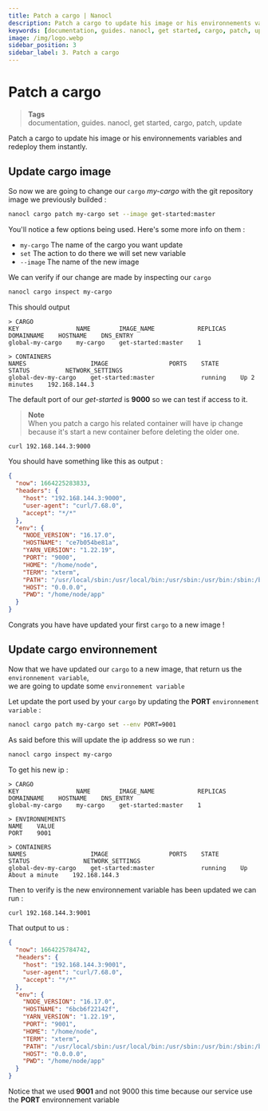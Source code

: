 ```yaml
---
title: Patch a cargo | Nanocl
description: Patch a cargo to update his image or his environnements variables and redeploy them instantly.
keywords: [documentation, guides. nanocl, get started, cargo, patch, update]
image: /img/logo.webp
sidebar_position: 3
sidebar_label: 3. Patch a cargo
---
```


# Patch a cargo
> **Tags** <br />
> documentation, guides. nanocl, get started, cargo, patch, update

Patch a cargo to update his image or his environnements variables and redeploy them instantly.

## Update cargo image

So now we are going to change our `cargo` *my-cargo* with the git repository image we previously builded :

```sh
nanocl cargo patch my-cargo set --image get-started:master
```

You'll notice a few options being used. Here's some more info on them :

- `my-cargo` The name of the cargo you want update
- `set` The action to do there we will set new variable
- `--image` The name of the new image

We can verify if our change are made by inspecting our `cargo`

```sh
nanocl cargo inspect my-cargo
```

This should output

```console
> CARGO
KEY                NAME        IMAGE_NAME            REPLICAS    DOMAINNAME    HOSTNAME    DNS_ENTRY
global-my-cargo    my-cargo    get-started:master    1

> CONTAINERS
NAMES                  IMAGE                 PORTS    STATE      STATUS          NETWORK_SETTINGS
global-dev-my-cargo    get-started:master             running    Up 2 minutes    192.168.144.3
```

The default port of our *get-started* is **9000** so we can test if access to it.

> **Note** <br />
> When you patch a cargo his related container will have ip change because it's start a new container before deleting the older one.

```sh
curl 192.168.144.3:9000
```

You should have something like this as output : 

```json
{
  "now": 1664225283833,
  "headers": {
    "host": "192.168.144.3:9000",
    "user-agent": "curl/7.68.0",
    "accept": "*/*"
  },
  "env": {
    "NODE_VERSION": "16.17.0",
    "HOSTNAME": "ce7b054be81a",
    "YARN_VERSION": "1.22.19",
    "PORT": "9000",
    "HOME": "/home/node",
    "TERM": "xterm",
    "PATH": "/usr/local/sbin:/usr/local/bin:/usr/sbin:/usr/bin:/sbin:/bin",
    "HOST": "0.0.0.0",
    "PWD": "/home/node/app"
  }
}
```

Congrats you have have updated your first `cargo` to a new image !

## Update cargo environnement

Now that we have updated our `cargo` to a new image, that return us the `environnement variable`, <br />
we are going to update some `environnement variable`

Let update the port used by your `cargo` by updating the **PORT** `environnement variable` :

```sh
nanocl cargo patch my-cargo set --env PORT=9001
```

As said before this will update the ip address so we run :

```sh
nanocl cargo inspect my-cargo
```

To get his new ip :

```console
> CARGO
KEY                NAME        IMAGE_NAME            REPLICAS    DOMAINNAME    HOSTNAME    DNS_ENTRY
global-my-cargo    my-cargo    get-started:master    1

> ENVIRONNEMENTS
NAME    VALUE
PORT    9001

> CONTAINERS
NAMES                  IMAGE                 PORTS    STATE      STATUS               NETWORK_SETTINGS
global-dev-my-cargo    get-started:master             running    Up About a minute    192.168.144.3
```

Then to verify is the new environnement variable has been updated we can run :

```sh
curl 192.168.144.3:9001
```

That output to us :

```json
{
  "now": 1664225784742,
  "headers": {
    "host": "192.168.144.3:9001",
    "user-agent": "curl/7.68.0",
    "accept": "*/*"
  },
  "env": {
    "NODE_VERSION": "16.17.0",
    "HOSTNAME": "6bcb6f22142f",
    "YARN_VERSION": "1.22.19",
    "PORT": "9001",
    "HOME": "/home/node",
    "TERM": "xterm",
    "PATH": "/usr/local/sbin:/usr/local/bin:/usr/sbin:/usr/bin:/sbin:/bin",
    "HOST": "0.0.0.0",
    "PWD": "/home/node/app"
  }
}
```

Notice that we used **9001** and not 9000 this time because our service use the **PORT** environnement variable
